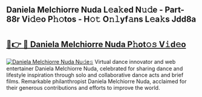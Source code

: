 ## Daniela Melchiorre Nuda L𝚎a𝚔ed N𝚞𝚍e - Part-88r Vi𝚍𝚎o P𝚑𝚘tos - H𝚘𝚝 O𝚗𝚕yf𝚊ns L𝚎a𝚔s Jdd8a

# <h2><a href="http://kfaa0o.oniu.top/?m=Daniela+Melchiorre+Nuda">🔗👉 🔴 Daniela Melchiorre Nuda P𝚑ot𝚘𝚜 V𝚒d𝚎o</a></h2>

[![Daniela Melchiorre Nuda Nu𝚍e𝚜](https://i.imgur.com/0qMVB7G.gif)](http://kfaa0o.oniu.top/?m=Daniela+Melchiorre+Nuda)
Virtual dance innovator and web entertainer Daniela Melchiorre Nuda, celebrated for sharing dance and lifestyle inspiration through solo and collaborative dance acts and brief films. Remarkable philanthropist Daniela Melchiorre Nuda, acclaimed for their generous contributions and efforts to improve the world.  

